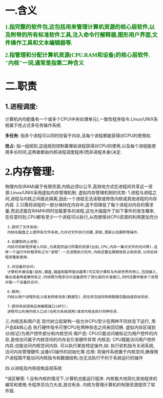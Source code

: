 # <font size=6 color=black face="华文行楷">一.含义</font>
**<font size=4 color=green face="微软雅黑">1.指完整的软件包,这包括用来管理计算机资源的核心层软件,以及附带的所有标准软件工具,注入命令行解释器,图形用户界面,文件操作工具和文本编辑器等.**

**2.指管理和分配计算机资源(CPU.RAM和设备)的核心层软件.
"内核"一词,通常是指第二种含义**</font>

# <font size=6 color=black face="华文行楷">二.职责</font>
## 1.进程调度:
计算机内均配备有一个或多个CPU(中央处理单元),一致性程序指令.Linux/UNIX系统属于抢占式多任务操作系统.

**多任务:**
指多个进程可以同时驻留于内存,且每个进程都能获得对CPU的使用权.

**抢占:**
指一组规则,这组规则控制着哪些进程获得对CPU的使用,以及每个进程能使用多长时间,这两者都由内核进程调度程序(而非进程本身)决定.
     
## <font size=6 color=black face="华文行楷">2.内存管理:</font>
物理内存(RAM)属于有限资源,内核必须以公平,高效地方式在进程间共享这一资源.Linux/UNIX采用虚拟内存管理机制.
     虚拟内存管理机制的优势:
          1.进程与进程之间,进程与内核之间彼此隔离,因此一个进程无法读取或修改内核或其他进程的内存内容.
          2.只需将进程的一部分保持在内存中,这不但降低了每个进程对内存的需求量,而且还能在RAM中同时加载更多的进程,这也大幅提升了如下事件的发生概率,在任意时刻,CPU都有至少一个进程可以执行,从而使得对CPU资源的利用更加充分
    
     3.提供了文件系统:
     内核在磁盘之上提供有文件系统,允许对文件执行创建,获取,更新以及删除等操作.

     4.创建和终止进程:
     内核可将新程序载入内存,为其提供运行所需的资源(比如,CPU,内存一集对文件的访问等).这样一个运行中的程序称之为"进程".一旦进程执行完毕,内核还要去报释放其占用资源,以供后续程序重新使用.

     5.对设备的访问:
     计算机外接设备(鼠标,键盘,磁盘和磁带驱动器等)可实现计算机与外部世界的用心,包括输入,输出或者两者兼而有之.内核既为程序访问设备提供了简化版的半准接口,同时还要仲裁多个进程对每一个设备的访问.

     6.联网:
     内核以用户进程的名义收发网络消息(数据包).该任务包括将网络数据包路由值目标系统.

     7.提供系统调用应用编程接口(API):
     进程可以利用内核入口点(也称为系统调用)请求内核去执行何种任务.

三.内核态和用户态
     现代树立起架构一般允许CPU至少在两种不同状态下运行, 用户态&&核心态
     执行硬件指令可使CPU在两种状态之间来回切换.
     虚拟内存区域划分(标记)为用户控件部分和内核空间
     用户态:
          CPU只能访问被标记为用户控件的内存,是他访问属于内核空间的内存会引发硬件异常
     内核态:
          CPU既能访问用户控件内存,也能访问内核空间内存.
          可以执行某些特定操作,如: 执行宕机指令关闭系统,访问内存管理硬件,设备I/O操作的初始化等
     应用:
          将操作系统置于内核空间,确保用户进程既不能访问内核指令和数据结构,也无法执行不利于系统运行的操作

四.以进程及内核视角监视系统
     

*误区解答:
    1.没有内核的情况下,计算机也能运行程序.
     内核极大地简化其他程序的编写和使用,令程序员功力大进,游刃有余.
     内核为管理计算机的有限资源提供了软件层.


